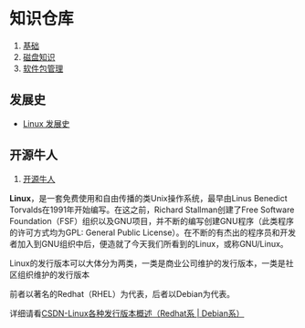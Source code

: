 # 知识仓库

1. [基础](./base/list.md)
1. [磁盘知识](./base/Disk-knoledge/list.md)
1. [软件包管理](./Package-Management/list.md)

## 发展史

- [Linux 发展史](./history/history.md)

## 开源牛人

1. [开源牛人](./supermen/supermen.md)

**Linux**，是一套免费使用和自由传播的类Unix操作系统，最早由Linus Benedict Torvalds在1991年开始编写。在这之前，Richard Stallman创建了Free Software Foundation（FSF）组织以及GNU项目，并不断的编写创建GNU程序（此类程序的许可方式均为GPL: General Public License）。在不断的有杰出的程序员和开发者加入到GNU组织中后，便造就了今天我们所看到的Linux，或称GNU/Linux。

Linux的发行版本可以大体分为两类，一类是商业公司维护的发行版本，一类是社区组织维护的发行版本

前者以著名的Redhat（RHEL）为代表，后者以Debian为代表。

详细请看[CSDN-Linux各种发行版本概述（Redhat系 | Debian系）](http://blog.csdn.net/wangjianno2/article/details/51607847)
